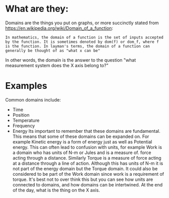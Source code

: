 
# What are they:
Domains are the things you put on graphs, or more succinctly stated from https://en.wikipedia.org/wiki/Domain_of_a_function: 

	In mathematics, the domain of a function is the set of inputs accepted by the function. It is sometimes denoted by dom(f) or dom_f, where f is the function. In layman's terms, the domain of a function can generally be thought of as "what x can be"
	
In other words, the domain is the answer to the question "what measurement system does the X axis belong to?"


# Examples

Common domains include:
+ Time
+ Position
+ Temperature
+ Frequency
+ Energy
Its important to remember that these domains are fundamental. This means that some of these domains can be expanded on. For example Kinetic energy is a form of energy just as well as Potential energy. 
This can often lead to confusion with units, for example Work is a domain who has units of N-m or Jules and is a measure of. force acting through a distance. Similarly Torque is a measure of force acting at a distance through a line of action. Although this has units of N-m it is not part of the energy domain but the Torque domain. It could also be considered to be part of the Work domain since work is a requirement of torque. 
It's best not to over think this but you can see how units are connected to domains, and how domains can be intertwined. At the end of the day, what is the thing on the X axis.    